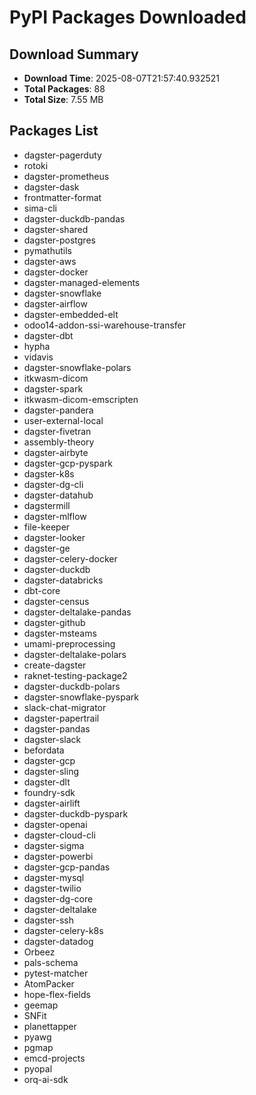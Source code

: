 # PyPI Packages Downloaded

## Download Summary
- **Download Time**: 2025-08-07T21:57:40.932521
- **Total Packages**: 88
- **Total Size**: 7.55 MB

## Packages List
- dagster-pagerduty
- rotoki
- dagster-prometheus
- dagster-dask
- frontmatter-format
- sima-cli
- dagster-duckdb-pandas
- dagster-shared
- dagster-postgres
- pymathutils
- dagster-aws
- dagster-docker
- dagster-managed-elements
- dagster-snowflake
- dagster-airflow
- dagster-embedded-elt
- odoo14-addon-ssi-warehouse-transfer
- dagster-dbt
- hypha
- vidavis
- dagster-snowflake-polars
- itkwasm-dicom
- dagster-spark
- itkwasm-dicom-emscripten
- dagster-pandera
- user-external-local
- dagster-fivetran
- assembly-theory
- dagster-airbyte
- dagster-gcp-pyspark
- dagster-k8s
- dagster-dg-cli
- dagster-datahub
- dagstermill
- dagster-mlflow
- file-keeper
- dagster-looker
- dagster-ge
- dagster-celery-docker
- dagster-duckdb
- dagster-databricks
- dbt-core
- dagster-census
- dagster-deltalake-pandas
- dagster-github
- dagster-msteams
- umami-preprocessing
- dagster-deltalake-polars
- create-dagster
- raknet-testing-package2
- dagster-duckdb-polars
- dagster-snowflake-pyspark
- slack-chat-migrator
- dagster-papertrail
- dagster-pandas
- dagster-slack
- befordata
- dagster-gcp
- dagster-sling
- dagster-dlt
- foundry-sdk
- dagster-airlift
- dagster-duckdb-pyspark
- dagster-openai
- dagster-cloud-cli
- dagster-sigma
- dagster-powerbi
- dagster-gcp-pandas
- dagster-mysql
- dagster-twilio
- dagster-dg-core
- dagster-deltalake
- dagster-ssh
- dagster-celery-k8s
- dagster-datadog
- Orbeez
- pals-schema
- pytest-matcher
- AtomPacker
- hope-flex-fields
- geemap
- SNFit
- planettapper
- pyawg
- pgmap
- emcd-projects
- pyopal
- orq-ai-sdk
